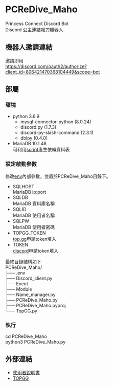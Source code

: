 # PCReDive_Maho
Princess Connect Discord Bot  
Discord 公主連結報刀機器人

## 機器人邀請連結
邀請即用  
https://discord.com/oauth2/authorize?client_id=806421470368104449&scope=bot


## 部屬
### 環境
- python 3.6.9
  - mysql-connector-python (8.0.24)
  - discord.py (1.7.3)
  - discord-py-slash-command (2.3.1)
  - dblpy (0.4.0)
- MariaDB 10.1.48  
可利用[script](https://github.com/dkalke/PCReDive_Maho/blob/9f609367341f8e8b3edda1c375be4c6298fcb112/init/priceseDB.sql)產生依賴資料表

### 設定啟動參數
修改[env](https://github.com/dkalke/PCReDive_Maho/blob/9f609367341f8e8b3edda1c375be4c6298fcb112/init/.env)內部參數，並置於PCReDive_Maho目錄下。
- SQLHOST  
  MariaDB ip:port
- SQLDB  
  MariaDB 資料庫名稱
- SQLID  
  MariaDB 使用者名稱
- SQLPW  
  MariaDB 使用者密碼
- TOPGG_TOKEN  
  [top.gg](https://top.gg/)申請token填入
- TOKEN  
  [discord](https://discord.com/developers/applications)申請token填入

最終目錄結構如下  
PCReDive_Maho/  
├── .env  
├── Discord_client.py  
├── Event  
├── Module  
├── Name_manager.py  
├── PCReDive_Maho.py  
├── PCReDive_Maho.pyproj  
└── TopGG.py  

### 執行
cd PCReDive_Maho  
python3 PCReDive_Maho.py  


## 外部連結
- [使用者說明書](https://hackmd.io/7xSl9FBESkqW20sAv0SHPA)  
- [TOPGG](https://top.gg/bot/806421470368104449)
